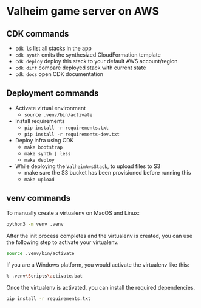 # Valheim game server on AWS

## CDK commands

- `cdk ls` list all stacks in the app
- `cdk synth` emits the synthesized CloudFormation template
- `cdk deploy` deploy this stack to your default AWS account/region
- `cdk diff` compare deployed stack with current state
- `cdk docs` open CDK documentation

## Deployment commands

- Activate virtual environment
  - `source .venv/bin/activate`
- Install requirements
  - `pip install -r requirements.txt`
  - `pip install -r requirements-dev.txt`
- Deploy infra using CDK
  - `make bootstrap`
  - `make synth | less`
  - `make deploy`
- While deploying the `ValheimAwsStack`, to upload files to S3
  - make sure the S3 bucket has been provisioned before running this
  - `make upload`

## venv commands

To manually create a virtualenv on MacOS and Linux:

```bash
python3 -m venv .venv
```

After the init process completes and the virtualenv is created, you can use the following
step to activate your virtualenv.

```bash
source .venv/bin/activate
```

If you are a Windows platform, you would activate the virtualenv like this:

```bash
% .venv\Scripts\activate.bat
```

Once the virtualenv is activated, you can install the required dependencies.

```bash
pip install -r requirements.txt
```
